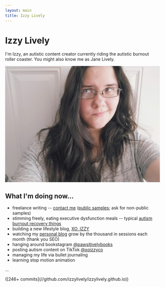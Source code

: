 ```yaml
---
layout: main
title: Izzy Lively
---
```

# Izzy Lively

I'm Izzy, an autistic content creator currently riding the autistic burnout roller coaster. You might also know me as Jane Lively.

![Me, standing in front of a door and eyes looking up at an angle](/images/selfie-me-2022-05-10.jpg)

## What I'm doing now...
* freelance writing -- [contact me](https://xoizzy.co/contact/) ([public samples](/tags/#writing-samples/); ask for non-public samples)
* stimming freely, eating executive dysfunction meals -- typical [autism burnout recovery things](https://xoizzy.co/autism-burnout-recovery/)
* building a new lifestyle blog, [XO, IZZY](https://xoizzy.co/)
* watching my [personal blog](https://izzy.blog/) grow by the thousand in sessions each month (thank you SEO)
* hanging around bookstagram [@pawsitivelybooks](//instagram.com/pawsitivelybooks/)
* posting autism content on TikTok [@xoizzyco](//tiktok.com/@xoizzyco/)
* managing my life via bullet journaling
* learning stop motion animation

<p class="dots">&hellip;</p>
([246+ commits](//github.com/izzylively/izzylively.github.io))
